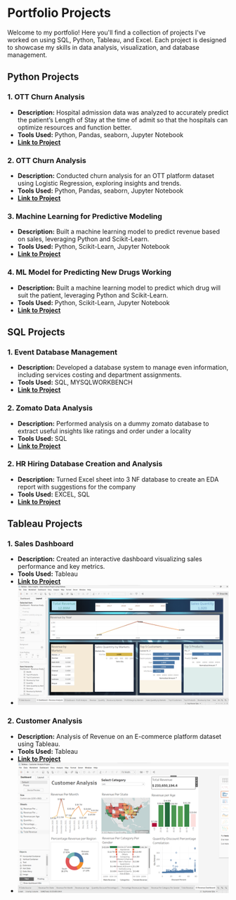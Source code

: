 # Portfolio Projects

Welcome to my portfolio! Here you'll find a collection of projects I've worked on using SQL, Python, Tableau, and Excel. Each project is designed to showcase my skills in data analysis, visualization, and database management.


## Python Projects


### 1. OTT Churn Analysis 

- **Description:** Hospital admission data was analyzed to accurately predict the patient’s Length of Stay at the time of admit so that the hospitals can optimize resources and function better.
- **Tools Used:** Python, Pandas, seaborn, Jupyter Notebook
- **[Link to Project](https://github.com/sujitojha25/DATA_ANALYTICS_PORTFOLIO/blob/main/OTT%20CHURN%20ANALYSIS.ipynb)**

### 2. OTT Churn Analysis 

- **Description:** Conducted churn analysis for an OTT platform dataset using Logistic Regression, exploring insights and trends.
- **Tools Used:** Python, Pandas, seaborn, Jupyter Notebook
- **[Link to Project](https://github.com/sujitojha25/DATA_ANALYTICS_PORTFOLIO/blob/main/OTT%20CHURN%20ANALYSIS.ipynb)**

### 3. Machine Learning for Predictive Modeling

- **Description:** Built a machine learning model to predict revenue based on sales, leveraging Python and Scikit-Learn.
- **Tools Used:** Python, Scikit-Learn, Jupyter Notebook
- **[Link to Project](https://github.com/sujitojha25/DATA_ANALYTICS_PORTFOLIO/blob/main/Revenue_Sales%20linear%20regression.ipynb)**

### 4. ML Model for Predicting New Drugs Working 

- **Description:** Built a machine learning model to predict which drug will suit the patient, leveraging Python and Scikit-Learn.
- **Tools Used:** Python, Scikit-Learn, Jupyter Notebook
- **[Link to Project](https://github.com/sujitojha25/DATA_ANALYTICS_PORTFOLIO/blob/main/Drug%20prediction.ipynb)**

## SQL Projects

### 1. Event Database Management

- **Description:** Developed a database system to manage even information, including services costing and department assignments.
- **Tools Used:** SQL, MYSQLWORKBENCH
- **[Link to Project](https://github.com/sujitojha25/DATA_ANALYTICS_PORTFOLIO/blob/main/SQL-%20Event%20managment%20System.sql)**

### 2. Zomato Data Analysis
 - **Description:** Performed analysis on a dummy zomato database to extract useful insights like ratings and order under a locality
 - **Tools Used:** SQL
 - **[Link to Project](https://github.com/sujitojha25/DATA_ANALYTICS_PORTFOLIO/blob/main/ZOMATO_DATA_ANALYSIS.sql)**

### 2. HR Hiring Database Creation and Analysis
 - **Description:** Turned Excel sheet into 3 NF database to create an EDA report with suggestions for the company
 - **Tools Used:** EXCEL, SQL
 - **[Link to Project](https://github.com/sujitojha25/DATA_ANALYTICS_PORTFOLIO/blob/main/SQL-%20DBMS%20%26%20ANLYSIS.pdf)**



## Tableau Projects

### 1. Sales Dashboard

- **Description:** Created an interactive dashboard visualizing sales performance and key metrics.
- **Tools Used:** Tableau
- **[Link to Project](https://github.com/sujitojha25/DATA_ANALYTICS_PORTFOLIO/blob/main/Sales%20Insights%20-%20Data%20Analysis%20Project%20using%20Tableau.twbx)**
- ![Sales Dashboard](https://github.com/sujitojha25/DATA_ANALYTICS_PORTFOLIO/blob/main/Screenshot%202023-12-30%20153709.png)



### 2. Customer Analysis

- **Description:** Analysis of Revenue on an E-commerce platform dataset using Tableau.
- **Tools Used:** Tableau
- **[Link to Project](https://github.com/sujitojha25/DATA_ANALYTICS_PORTFOLIO/blob/main/Tableau_Customer%20Analysis%20Project.twbx)**
- ![Revenue Dashboard](https://github.com/sujitojha25/DATA_ANALYTICS_PORTFOLIO/blob/main/Screenshot%202023-12-30%20152947.png)

